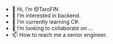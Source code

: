- 👋 Hi, I’m @TaroFIN
- 👀 I’m interested in backend.
- 🌱 I’m currently learning C#.
- 💞️ I’m looking to collaborate on ...
- 📫 How to reach me a senior engineer.

<!---
TaroFIN/TaroFIN is a ✨ special ✨ repository because its `README.md` (this file) appears on your GitHub profile.
You can click the Preview link to take a look at your changes.
--->
